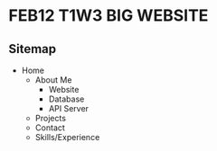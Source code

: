 # FEB12 T1W3 BIG WEBSITE

## Sitemap

- Home
    - About Me
        - Website
        - Database
        - API Server
    - Projects
    - Contact
    - Skills/Experience
